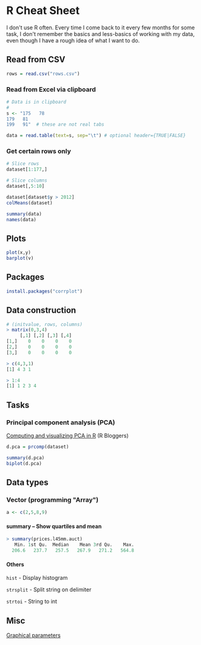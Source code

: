 # R Cheat Sheet

I don't use R often. Every time I come back to it every few months for some task, I don't remember the basics and less-basics of working with my data, even though I have a rough idea of what I want to do.

## Read from CSV

```r
rows = read.csv("rows.csv")
```

### Read from Excel via clipboard
```r
# Data is in clipboard
#
s <- "175   78
179   81
199   91"  # these are not real tabs

data = read.table(text=s, sep="\t") # optional header={TRUE|FALSE}
```


### Get certain rows only

```r
# Slice rows
dataset[1:177,]

# Slice columns
dataset[,5:10]

dataset[dataset$y > 2012]
colMeans(dataset)

summary(data)
names(data)
```

## Plots

```r
plot(x,y)
barplot(v)
```

## Packages

```r
install.packages("corrplot")
```

## Data construction

```r
# (initvalue, rows, columns)
> matrix(0,3,4)
     [,1] [,2] [,3] [,4]
[1,]    0    0    0    0
[2,]    0    0    0    0
[3,]    0    0    0    0

> c(4,3,1)
[1] 4 3 1

> 1:4
[1] 1 2 3 4
```

## Tasks

### Principal component analysis (PCA)

[Computing and visualizing PCA in R](https://www.r-bloggers.com/computing-and-visualizing-pca-in-r/) (R Bloggers)

```r
d.pca = prcomp(dataset)

summary(d.pca)
biplot(d.pca)
```

## Data types



### Vector (programming "Array")

```r
a <- c(2,5,8,9)
```

#### summary – Show quartiles and mean

```r
> summary(prices.l45mm.auct)
   Min. 1st Qu.  Median    Mean 3rd Qu.    Max.
  206.6   237.7   257.5   267.9   271.2   564.8
```

#### Others

`hist` - Display histogram

`strsplit` - Split string on delimiter

`strtoi` - String to int

## Misc

[Graphical parameters](https://www.statmethods.net/advgraphs/parameters.html)

